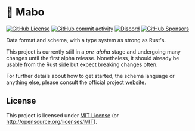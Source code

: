 # 🍲 Mabo

[![GitHub License](https://img.shields.io/github/license/dnaka91/mabo?style=for-the-badge)](LICENSE.md)
[![GitHub commit activity](https://img.shields.io/github/commit-activity/m/dnaka91/mabo?style=for-the-badge&logo=git)](https://github.com/dnaka91/mabo/commits/main/)
[![Discord](https://img.shields.io/discord/789699970138767360?style=for-the-badge&logo=discord)](https://discord.gg/phxGsW8dWd)
[![GitHub Sponsors](https://img.shields.io/github/sponsors/dnaka91?style=for-the-badge&logo=githubsponsors)](https://github.com/sponsors/dnaka91)

Data format and schema, with a type system as strong as Rust's.

This project is currently still in a _pre-alpha_ stage and undergoing many changes until the first alpha release. Nonetheless, it should already be usable from the Rust side but expect breaking changes often.

For further details about how to get started, the schema language or anything else, please consult the official [project website](https://dnaka91.github.io/mabo/).

## License

This project is licensed under [MIT License](LICENSE.md) (or <http://opensource.org/licenses/MIT>).
